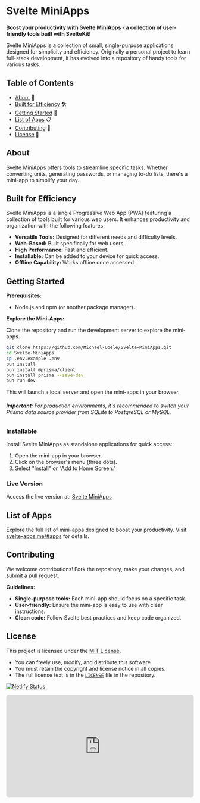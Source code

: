 # Svelte MiniApps

**Boost your productivity with Svelte MiniApps - a collection of user-friendly tools built with SvelteKit!**

Svelte MiniApps is a collection of small, single-purpose applications designed for simplicity and efficiency. Originally a personal project to learn full-stack development, it has evolved into a repository of handy tools for various tasks.

## Table of Contents

- [About](#about) 📝
- [Built for Efficiency](#built-for-efficiency) 🛠️
- [Getting Started](#getting-started) 🏁
- [List of Apps](#list-of-apps) 📋
- [Contributing](#contributing) 🤝
- [License](#license) 📄

## About

Svelte MiniApps offers tools to streamline specific tasks. Whether converting units, generating passwords, or managing to-do lists, there's a mini-app to simplify your day.

## Built for Efficiency

Svelte MiniApps is a single Progressive Web App (PWA) featuring a collection of tools built for various web users. It enhances productivity and organization with the following features:

- **Versatile Tools:** Designed for different needs and difficulty levels.
- **Web-Based:** Built specifically for web users.
- **High Performance:** Fast and efficient.
- **Installable:** Can be added to your device for quick access.
- **Offline Capability:** Works offline once accessed.

## Getting Started

**Prerequisites:**

- Node.js and npm (or another package manager).

**Explore the Mini-Apps:**

Clone the repository and run the development server to explore the mini-apps.

<!-- I apologies for not keeping this installation process not up to date. -->

```bash
git clone https://github.com/Michael-Obele/Svelte-MiniApps.git
cd Svelte-MiniApps
cp .env.example .env
bun install
bun install @prisma/client
bun install prisma --save-dev
bun run dev
```

This will launch a local server and open the mini-apps in your browser.

###### **Important**: For production environments, it's recommended to switch your Prisma data source provider from SQLite to PostgreSQL or MySQL.

### Installable

Install Svelte MiniApps as standalone applications for quick access:

1. Open the mini-app in your browser.
2. Click on the browser's menu (three dots).
3. Select "Install" or "Add to Home Screen."

### Live Version

Access the live version at: [Svelte MiniApps](https://svelte-apps.me/)

## List of Apps

Explore the full list of mini-apps designed to boost your productivity. Visit [svelte-apps.me/#apps](https://svelte-apps.me/#apps) for details.

## Contributing

We welcome contributions! Fork the repository, make your changes, and submit a pull request.

**Guidelines:**

- **Single-purpose tools:** Each mini-app should focus on a specific task.
- **User-friendly:** Ensure the mini-app is easy to use with clear instructions.
- **Clean code:** Follow Svelte best practices and keep code organized.

## License

This project is licensed under the [MIT License](https://opensource.org/licenses/mit).

- You can freely use, modify, and distribute this software.
- You must retain the copyright and license notice in all copies.
- The full license text is in the [`LICENSE`](LICENSE) file in the repository.

[![Netlify Status](https://api.netlify.com/api/v1/badges/0d21d41b-36d1-4e3e-9d4a-897788f50b7b/deploy-status)](https://app.netlify.com/sites/svelte-mini-apps/deploys)

<div style="position: relative; padding-bottom: calc(46.40625% + 41px); height: 0;">
	<iframe src="https://story-api.livedemo.ai/workspaces/6740395d9ead5e00083ae87f/stories/6740b5d8037561001dab57aa/preview?step=1&embed" frameBorder="0" loading="lazy"
			webkitallowfullscreen mozallowfullscreen allowFullScreen
			style="position: absolute; top: 0; left: 0; width: 100%; height: 100%; border-radius: 6px;"></iframe>
</div>
